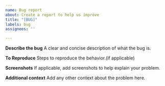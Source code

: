 ```yaml
---
name: Bug report
about: Create a report to help us improve
title: "[BUG]"
labels: bug
assignees: ''

---
```


**Describe the bug**
A clear and concise description of what the bug is.

**To Reproduce**
Steps to reproduce the behavior.(if applicable)

**Screenshots**
If applicable, add screenshots to help explain your problem.

**Additional context**
Add any other context about the problem here.
